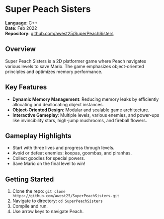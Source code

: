 # Super Peach Sisters

**Language**: C++  
**Date**: Feb 2022  
**Repository**: [github.com/awest25/SuperPeachSisters](https://github.com/awest25/SuperPeachSisters)

## Overview
Super Peach Sisters is a 2D platformer game where Peach navigates various levels to save Mario. The game emphasizes object-oriented principles and optimizes memory performance.

## Key Features
- **Dynamic Memory Management**: Reducing memory leaks by efficiently allocating and deallocating object instances.
- **Object-Oriented Design**: Modular and scalable game architecture.
- **Interactive Gameplay**: Multiple levels, various enemies, and power-ups like invincibility stars, high-jump mushrooms, and fireball flowers.

## Gameplay Highlights
- Start with three lives and progress through levels.
- Avoid or defeat enemies: koopas, goombas, and piranhas.
- Collect goodies for special powers.
- Save Mario on the final level to win!

## Getting Started
1. Clone the repo: `git clone https://github.com/awest25/SuperPeachSisters.git`
2. Navigate to directory: `cd SuperPeachSisters`
3. Compile and run.
4. Use arrow keys to navigate Peach.
